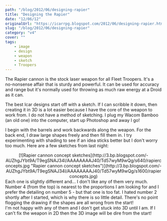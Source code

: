 ```yaml
---
path: "/blog/2012/06/designing-rapier"
title: "Designing the Rapier"
date: "12/06/12"
originalUrl: "https://icarrpg.blogspot.com/2012/06/designing-rapier.html"
slug: "/blog/2012/06/designing-rapier"
category: "v4"
cover: ""
tags:
    - image
    - design
    - weapon
    - sketch
    - Troopers
---
```

The Rapier cannon is the stock laser weapon for all Fleet Troopers. It's a no-nonsense affair that is sturdy and powerful. It can be used for accuracy and range but it's normally used for throwing as much raw energy at a Droid as it can.  

The best Icar designs start off with a sketch. If I can scribble it down, then creating it in 3D is a lot easier because I have the core of the weapon to work from. I do not have a method of sketching. I plug my Wacom Bamboo (an old one) into the computer, start up Photoshop and away I go!  

I begin with the barrels and work backwards along the weapon. For the back end, I draw large shapes freely and then fill them in. I try experimenting with shading to see if an idea sticks better but I don't worry too much. Here are a few sketches from last night:  

<div class="separator" style="clear: both; text-align: center;">[![Rapier cannon concept sketches](http://3.bp.blogspot.com/-AUZhgJYbt9A/T9egSNAJ34I/AAAAAAAAJ40/Td57wyM9wQg/s640/rapierconcepts.jpg "Rapier cannon concept sketches")](http://3.bp.blogspot.com/-AUZhgJYbt9A/T9egSNAJ34I/AAAAAAAAJ40/Td57wyM9wQg/s1600/rapierconcepts.jpg)</div><div class="separator" style="clear: both; text-align: center;">  
</div><div class="separator" style="clear: both; text-align: left;">Each one is slightly different and... I don't like any of them very much. Number 4 (from the top) is nearest to the proportions I am looking for and I prefer the detailing on number 5 - but that one is too fat. I hated number 2 shortly after I started, which is why there is so little detail. There's no point flogging the drawing if the shapes are all wrong from the start! </div><div class="separator" style="clear: both; text-align: left;">  
</div><div class="separator" style="clear: both; text-align: left;">I'm not happy with any of them and I don't get stuck into 3D until I am. If I can't fix the weapon in 2D then the 3D image will be dire from the start!</div>  